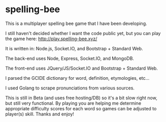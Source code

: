 # spelling-bee

This is a multiplayer spelling bee game that I have been developing.

I still haven't decided whether I want the code public yet, but you can play the game here: http://play.spelling-bee.xyz/

It is written in: Node.js, Socket.IO, and Bootstrap + Standard Web.

The back-end uses Node, Express, Socket.IO, and MongoDB.

The front-end uses JQuery/JS/Socket.IO and Bootstrap + Standard Web.

I parsed the GCIDE dictionary for word, definition, etymologies, etc...

I used Golang to scrape pronunciations from various sources.

This is still in Beta (and uses free hosting/DB) so it's a bit slow right now, but still very functional. By playing you are helping me determine appropriate difficulty scores for each word so games can be adjusted to player(s) skill. Thanks and enjoy!
